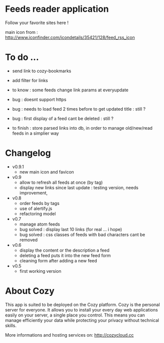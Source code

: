 # Feeds reader application

Follow your favorite sites here !

main icon from : http://www.iconfinder.com/icondetails/35421/128/feed_rss_icon

# To do ...

* send link to cozy-bookmarks
* add filter for links
* to know : some feeds change link params at everyupdate
* bug : doesnt support https
* bug : needs to load feed 2 times before to get updated title : still ?
* bug : first display of a feed cant be deleted : still ?

* to finish : store parsed links into db, 
              in order to manage old/new/read feeds in a simplier way


# Changelog

* v0.9.1
  * new main icon and favicon
* v0.9
  * allow to refresh all feeds at once (by tag)
  * display new links since last update : testing version, needs improvement, 
* v0.8
  * order feeds by tags
  * use of alertify.js
  * refactoring model
* v0.7
  * manage atom feeds
  * bug solved : display last 10 links (for real ... i hope)
  * bug solved : css classes of feeds with bad characters cant be removed
* v0.6
  * display the content or the description a feed
  * deleting a feed puts it into the new feed form
  * cleaning form after adding a new feed
* v0.5
  * first working version


# About Cozy

This app is suited to be deployed on the Cozy platform. Cozy is the personal
server for everyone. It allows you to install your every day web applications 
easily on your server, a single place you control. This means you can manage 
efficiently your data while protecting your privacy without technical skills.

More informations and hosting services on:
http://cozycloud.cc
